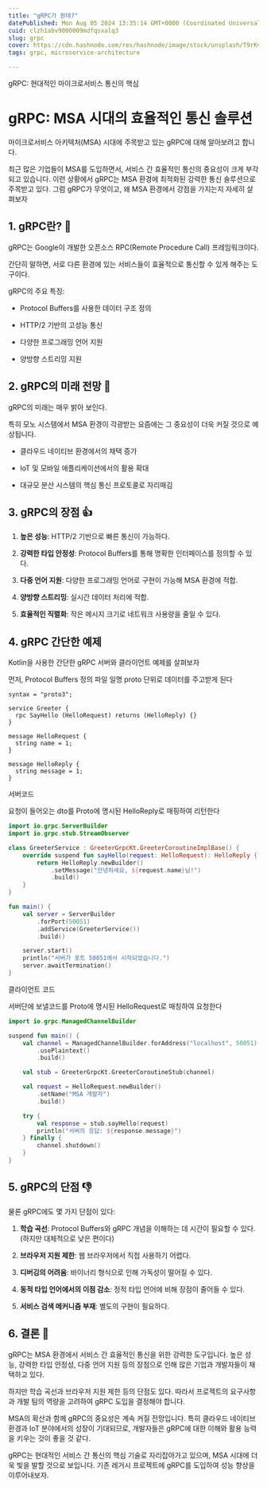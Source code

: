 ```yaml
---
title: "gRPC가 뭔데?"
datePublished: Mon Aug 05 2024 13:35:14 GMT+0000 (Coordinated Universal Time)
cuid: clzh1abv9000009mdfqsxalq3
slug: grpc
cover: https://cdn.hashnode.com/res/hashnode/image/stock/unsplash/T9rKvI3N0NM/upload/d7a0dc26fafb96ec2377220ffbd55a43.jpeg
tags: grpc, microservice-architecture

---
```


gRPC: 현대적인 마이크로서비스 통신의 핵심

# gRPC: MSA 시대의 효율적인 통신 솔루션

마이크로서비스 아키텍처(MSA) 시대에 주목받고 있는 gRPC에 대해 알아보려고 합니다.

최근 많은 기업들이 MSA를 도입하면서, 서비스 간 효율적인 통신의 중요성이 크게 부각되고 있습니다. 이런 상황에서 gRPC는 MSA 환경에 최적화된 강력한 통신 솔루션으로 주목받고 있다. 그럼 gRPC가 무엇이고, 왜 MSA 환경에서 강점을 가지는지 자세히 살펴보자

## 1\. gRPC란? 🤔

gRPC는 Google이 개발한 오픈소스 RPC(Remote Procedure Call) 프레임워크이다.

간단히 말하면, 서로 다른 환경에 있는 서비스들이 효율적으로 통신할 수 있게 해주는 도구이다.

gRPC의 주요 특징:

* Protocol Buffers를 사용한 데이터 구조 정의
    
* HTTP/2 기반의 고성능 통신
    
* 다양한 프로그래밍 언어 지원
    
* 양방향 스트리밍 지원
    

## 2\. gRPC의 미래 전망 🚀

gRPC의 미래는 매우 밝아 보인다.

특히 모노 시스템에서 MSA 환경이 각광받는 요즘에는 그 중요성이 더욱 커질 것으로 예상됩니다.

* 클라우드 네이티브 환경에서의 채택 증가
    
* IoT 및 모바일 애플리케이션에서의 활용 확대
    
* 대규모 분산 시스템의 핵심 통신 프로토콜로 자리매김
    

## 3\. gRPC의 장점 👍

1. **높은 성능**: HTTP/2 기반으로 빠른 통신이 가능하다.
    
2. **강력한 타입 안정성**: Protocol Buffers를 통해 명확한 인터페이스를 정의할 수 있다.
    
3. **다중 언어 지원**: 다양한 프로그래밍 언어로 구현이 가능해 MSA 환경에 적합.
    
4. **양방향 스트리밍**: 실시간 데이터 처리에 적합.
    
5. **효율적인 직렬화**: 작은 메시지 크기로 네트워크 사용량을 줄일 수 있다.
    

## 4\. gRPC 간단한 예제

Kotlin을 사용한 간단한 gRPC 서버와 클라이언트 예제를 살펴보자

먼저, Protocol Buffers 정의 파일 일명 proto 단위로 데이터를 주고받게 된다

```plaintext
syntax = "proto3";

service Greeter {
  rpc SayHello (HelloRequest) returns (HelloReply) {}
}

message HelloRequest {
  string name = 1;
}

message HelloReply {
  string message = 1;
}
```

서버코드

요청이 들어오는 dto를 Proto에 명시된 HelloReply로 매핑하여 리턴한다

```kotlin
import io.grpc.ServerBuilder
import io.grpc.stub.StreamObserver

class GreeterService : GreeterGrpcKt.GreeterCoroutineImplBase() {
    override suspend fun sayHello(request: HelloRequest): HelloReply {
        return HelloReply.newBuilder()
            .setMessage("안녕하세요, ${request.name}님!")
            .build()
    }
}

fun main() {
    val server = ServerBuilder
        .forPort(50051)
        .addService(GreeterService())
        .build()

    server.start()
    println("서버가 포트 50051에서 시작되었습니다.")
    server.awaitTermination()
}
```

클라이언트 코드

서버단에 보낼코드를 Proto에 명시된 HelloRequest로 매칭하여 요청한다

```kotlin
import io.grpc.ManagedChannelBuilder

suspend fun main() {
    val channel = ManagedChannelBuilder.forAddress("localhost", 50051)
        .usePlaintext()
        .build()

    val stub = GreeterGrpcKt.GreeterCoroutineStub(channel)

    val request = HelloRequest.newBuilder()
        .setName("MSA 개발자")
        .build()

    try {
        val response = stub.sayHello(request)
        println("서버의 응답: ${response.message}")
    } finally {
        channel.shutdown()
    }
}
```

## 5\. gRPC의 단점 👎

물론 gRPC에도 몇 가지 단점이 있다:

1. **학습 곡선**: Protocol Buffers와 gRPC 개념을 이해하는 데 시간이 필요할 수 있다. (하지만 대체적으로 낮은 편이다)
    
2. **브라우저 지원 제한**: 웹 브라우저에서 직접 사용하기 어렵다.
    
3. **디버깅의 어려움**: 바이너리 형식으로 인해 가독성이 떨어질 수 있다.
    
4. **동적 타입 언어에서의 이점 감소**: 정적 타입 언어에 비해 장점이 줄어들 수 있다.
    
5. **서비스 검색 메커니즘 부재**: 별도의 구현이 필요하다.
    

## 6\. 결론 🤩

gRPC는 MSA 환경에서 서비스 간 효율적인 통신을 위한 강력한 도구입니다. 높은 성능, 강력한 타입 안정성, 다중 언어 지원 등의 장점으로 인해 많은 기업과 개발자들이 채택하고 있다.

하지만 학습 곡선과 브라우저 지원 제한 등의 단점도 있다. 따라서 프로젝트의 요구사항과 개발 팀의 역량을 고려하여 gRPC 도입을 결정해야 합니다.

MSA의 확산과 함께 gRPC의 중요성은 계속 커질 전망입니다. 특히 클라우드 네이티브 환경과 IoT 분야에서의 성장이 기대되므로, 개발자들은 gRPC에 대한 이해와 활용 능력을 키우는 것이 좋을 것 같다.

gRPC는 현대적인 서비스 간 통신의 핵심 기술로 자리잡아가고 있으며, MSA 시대에 더욱 빛을 발할 것으로 보입니다. 기존 레거시 프로젝트에 gRPC를 도입하여 성능 향상을 이루어내보자.